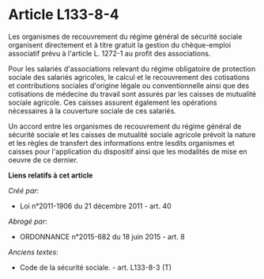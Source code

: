 # Article L133-8-4

Les organismes de recouvrement du régime général de sécurité sociale organisent directement et à titre gratuit la gestion du
chèque-emploi associatif prévu à l'article L. 1272-1 au profit des associations.

Pour les salariés d'associations relevant du régime obligatoire de protection sociale des salariés agricoles, le calcul et le
recouvrement des cotisations et contributions sociales d'origine légale ou conventionnelle ainsi que des cotisations de
médecine du travail sont assurés par les caisses de mutualité sociale agricole. Ces caisses assurent également les opérations
nécessaires à la couverture sociale de ces salariés.

Un accord entre les organismes de recouvrement du régime général de sécurité sociale et les caisses de mutualité sociale
agricole prévoit la nature et les règles de transfert des informations entre lesdits organismes et caisses pour l'application
du dispositif ainsi que les modalités de mise en oeuvre de ce dernier.

**Liens relatifs à cet article**

_Créé par_:

  - Loi n°2011-1906 du 21 décembre 2011 - art. 40

_Abrogé par_:

  - ORDONNANCE n°2015-682 du 18 juin 2015 - art. 8

_Anciens textes_:

  - Code de la sécurité sociale. - art. L133-8-3 (T)
